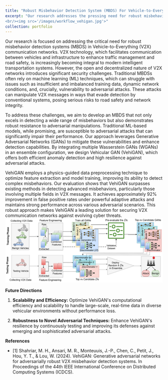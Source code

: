 ```yaml
---
title: "Robust Misbehavior Detection System (MBDS) For Vehicle-to-Everything (V2X) Communication"
excerpt: "Our research addresses the pressing need for robust misbehavior detection systems (MBDS) in Vehicle-to-Everything (V2X) communication networks, which are essential for modern intelligent transportation systems. V2X networks face significant security challenges due to their open, decentralized nature, which exposes them to advanced adversarial attacks that can evade traditional machine learning-based detection systems. To overcome these issues, we develop **Vehicular GAN (VehiGAN)**, an advanced MBDS leveraging Generative Adversarial Networks (GANs). VehiGAN enhances anomaly detection and offers strong resilience against adversarial manipulations, improving the security and reliability of V2X communications..
<br/><img src='/images/workflow_vehigan.jpg'>"
collection: portfolio
---
```



Our research is focused on addressing the critical need for robust misbehavior detection systems (MBDS) in Vehicle-to-Everything (V2X) communication networks. V2X technology, which facilitates communication between vehicles and infrastructure to enhance traffic management and road safety, is increasingly becoming integral to modern intelligent transportation systems. However, the open and decentralized nature of V2X networks introduces significant security challenges. Traditional MBDSs often rely on machine learning (ML) techniques, which can struggle with issues such as insufficient and imbalanced training data, dynamic network conditions, and, crucially, vulnerability to adversarial attacks. These attacks can manipulate V2X messages in ways that evade detection by conventional systems, posing serious risks to road safety and network integrity.

To address these challenges, we aim to develop an MBDS that not only excels in detecting a wide range of misbehaviors but also demonstrates robust resistance to adversarial manipulations. Traditional ML-based models, while promising, are susceptible to adversarial attacks that can significantly impair their performance. Our approach leverages Generative Adversarial Networks (GANs) to mitigate these vulnerabilities and enhance detection capabilities. By integrating multiple Wasserstein GANs (WGANs) in an ensemble configuration, we design Vehicular GAN (VehiGAN), which offers both efficient anomaly detection and high resilience against adversarial attacks.

VehiGAN employs a physics-guided data preprocessing technique to optimize feature extraction and model training, improving its ability to detect complex misbehaviors. Our evaluation shows that VehiGAN surpasses existing methods in detecting advanced misbehaviors, particularly those involving multiple fields in V2X messages. It achieves approximately 92% improvement in false positive rates under powerful adaptive attacks and maintains strong performance across various adversarial scenarios. This robust approach makes VehiGAN a leading solution for securing V2X communication networks against evolving cyber threats.
<br/><img src='/images/workflow_vehigan.jpg'>

**Future Directions**
1. **Scalability and Efficiency:** Optimize VehiGAN's computational efficiency and scalability to handle large-scale, real-time data in diverse vehicular environments without performance loss.

2. **Robustness to Novel Adversarial Techniques:** Enhance VehiGAN's resilience by continuously testing and improving its defenses against emerging and sophisticated adversarial attacks.

**References**
- [1] Shahriar, M. H., Ansari, M. R., Monteuuis, J.-P., Chen, C., Petit, J., Hou, Y. T., & Lou, W. (2024). VehiGAN: Generative adversarial networks for adversarially robust V2X misbehavior detection systems. In Proceedings of the 44th IEEE International Conference on Distributed Computing Systems (ICDCS).
